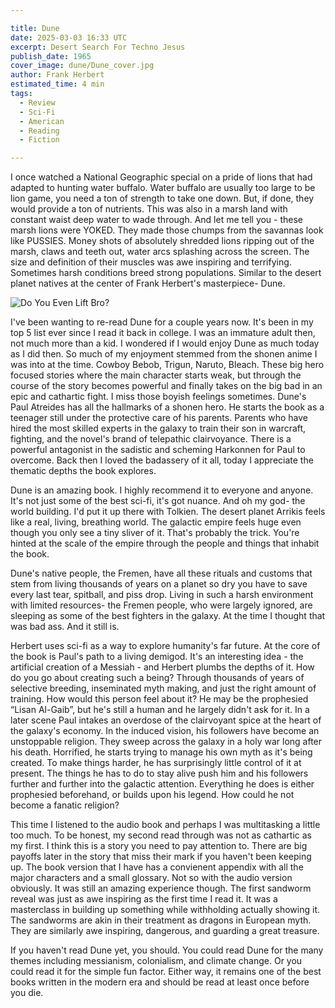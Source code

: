 ```yaml
---

title: Dune
date: 2025-03-03 16:33 UTC
excerpt: Desert Search For Techno Jesus
publish_date: 1965
cover_image: dune/Dune_cover.jpg
author: Frank Herbert
estimated_time: 4 min
tags:
  - Review
  - Sci-Fi
  - American
  - Reading
  - Fiction

---
```


I once watched a National Geographic special on a pride of lions that had adapted to hunting water buffalo.
Water buffalo are usually too large to be lion game, you need a ton of strength to take one down.
But, if done, they would provide a ton of nutrients.
This was also in a marsh land with constant waist deep water to wade through.
And let me tell you - these marsh lions were YOKED.
They made those chumps from the savannas look like PUSSIES.
Money shots of absolutely shredded lions ripping out of the marsh, claws and teeth out, water arcs splashing across the screen.
The size and definition of their muscles was awe inspiring and terrifying.
Sometimes harsh conditions breed strong populations.
Similar to the desert planet natives at the center of Frank Herbert's masterpiece- Dune.

![Do You Even Lift Bro?](dune/lion_meme_v3.jpg)

I've been wanting to re-read Dune for a couple years now.
It's been in my top 5 list ever since I read it back in college.
I was an immature adult then, not much more than a kid.
I wondered if I would enjoy Dune as much today as I did then.
So much of my enjoyment stemmed from the shonen anime I was into at the time.
Cowboy Bebob, Trigun, Naruto, Bleach.
These big hero focused stories where the main character starts weak, but through the course of the story becomes powerful and finally takes on the big bad in an epic and cathartic fight.
I miss those boyish feelings sometimes.
Dune's Paul Atreides has all the hallmarks of a shonen hero.
He starts the book as a teenager still under the protective care of his parents.
Parents who have hired the most skilled experts in the galaxy to train their son in warcraft, fighting, and the novel's brand of telepathic clairvoyance.
There is a powerful antagonist in the sadistic and scheming Harkonnen for Paul to overcome.
Back then I loved the badassery of it all, today I appreciate the thematic depths the book explores.

Dune is an amazing book.
I highly recommend it to everyone and anyone.
It's not just some of the best sci-fi, it's got nuance.
And oh my god- the world building.
I'd put it up there with Tolkien.
The desert planet Arrikis feels like a real, living, breathing world.
The galactic empire feels huge even though you only see a tiny sliver of it.
That's probably the trick.
You're hinted at the scale of the empire through the people and things that inhabit the book.

Dune's native people, the Fremen, have all these rituals and customs that stem from living thousands of years on a planet so dry you have to save every last tear, spitball, and piss drop.
Living in such a harsh environment with limited resources- the Fremen people, who were largely ignored, are sleeping as some of the best fighters in the galaxy.
At the time I thought that was bad ass.
And it still is.

Herbert uses sci-fi as a way to explore humanity's far future.
At the core of the book is Paul's path to a living demigod.
It's an interesting idea - the artificial creation of a Messiah - and Herbert plumbs the depths of it.
How do you go about creating such a being?
Through thousands of years of selective breeding, inseminated myth making, and just the right amount of training.
How would this person feel about it?
He may be the prophesied “Lisan Al-Gaib”, but he's still a human and he largely didn't ask for it.
In a later scene Paul intakes an overdose of the clairvoyant spice at the heart of the galaxy's economy.
In the induced vision, his followers have become an unstoppable religion.
They sweep across the galaxy in a holy war long after his death.
Horrified, he starts trying to manage his own myth as it's being created.
To make things harder, he has surprisingly little control of it at present.
The things he has to do to stay alive push him and his followers further and further into the galactic attention.
Everything he does is either prophesied beforehand, or builds upon his legend.
How could he not become a fanatic religion?

This time I listened to the audio book and perhaps I was multitasking a little too much.
To be honest, my second read through was not as cathartic as my first.
I think this is a story you need to pay attention to.
There are big payoffs later in the story that miss their mark if you haven't been keeping up.
The book version that I have has a convienent appendix with all the major characters and a small glossary.
Not so with the audio version obviously.
It was still an amazing experience though.
The first sandworm reveal was just as awe inspiring as the first time I read it.
It was a masterclass in building up something while withholding actually showing it.
The sandworms are akin in their treatment as dragons in European myth.
They are similarly awe inspiring, dangerous, and guarding a great treasure.

If you haven't read Dune yet, you should.
You could read Dune for the many themes including messianism, colonialism, and climate change.
Or you could read it for the simple fun factor.
Either way, it remains one of the best books written in the modern era and should be read at least once before you die.
